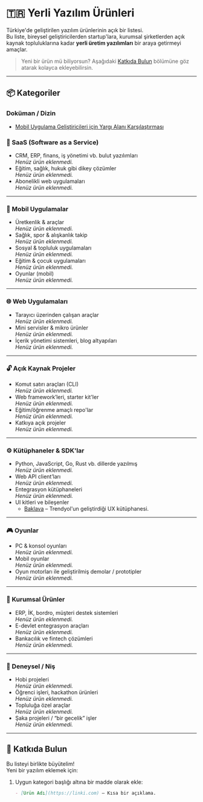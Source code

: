 # 🇹🇷 Yerli Yazılım Ürünleri

Türkiye'de geliştirilen yazılım ürünlerinin açık bir listesi.  
Bu liste, bireysel geliştiricilerden startup'lara, kurumsal şirketlerden açık kaynak topluluklarına kadar **yerli üretim yazılımları** bir araya getirmeyi amaçlar.

> Yeni bir ürün mü biliyorsun? Aşağıdaki [Katkıda Bulun](#katkıda-bulun) bölümüne göz atarak kolayca ekleyebilirsin.

---

## 📦 Kategoriler

### Doküman / Dizin

 - [Mobil Uygulama Geliştiricileri için Yargı Alanı Karşılaştırması](https://heroic-starburst-9817e4.netlify.app/)

### 🧠 SaaS (Software as a Service)
- CRM, ERP, finans, iş yönetimi vb. bulut yazılımları  
  _Henüz ürün eklenmedi._
- Eğitim, sağlık, hukuk gibi dikey çözümler  
  _Henüz ürün eklenmedi._
- Abonelikli web uygulamaları  
  _Henüz ürün eklenmedi._

---

### 📱 Mobil Uygulamalar
- Üretkenlik & araçlar  
  _Henüz ürün eklenmedi._
- Sağlık, spor & alışkanlık takip  
  _Henüz ürün eklenmedi._
- Sosyal & topluluk uygulamaları  
  _Henüz ürün eklenmedi._
- Eğitim & çocuk uygulamaları  
  _Henüz ürün eklenmedi._
- Oyunlar (mobil)  
  _Henüz ürün eklenmedi._

---

### 🌐 Web Uygulamaları
- Tarayıcı üzerinden çalışan araçlar  
  _Henüz ürün eklenmedi._
- Mini servisler & mikro ürünler  
  _Henüz ürün eklenmedi._
- İçerik yönetimi sistemleri, blog altyapıları  
  _Henüz ürün eklenmedi._

---

### 🔓 Açık Kaynak Projeler
- Komut satırı araçları (CLI)  
  _Henüz ürün eklenmedi._
- Web framework’leri, starter kit'ler  
  _Henüz ürün eklenmedi._
- Eğitim/öğrenme amaçlı repo'lar  
  _Henüz ürün eklenmedi._
- Katkıya açık projeler  
  _Henüz ürün eklenmedi._

---

### ⚙️ Kütüphaneler & SDK'lar
- Python, JavaScript, Go, Rust vb. dillerde yazılmış  
  _Henüz ürün eklenmedi._
- Web API client’ları  
  _Henüz ürün eklenmedi._
- Entegrasyon kütüphaneleri  
  _Henüz ürün eklenmedi._
- UI kitleri ve bileşenler  
   - [Baklava](https://github.com/Trendyol/baklava) – Trendyol'un geliştirdiği UX kütüphanesi.

---

### 🎮 Oyunlar
- PC & konsol oyunları  
  _Henüz ürün eklenmedi._
- Mobil oyunlar  
  _Henüz ürün eklenmedi._
- Oyun motorları ile geliştirilmiş demolar / prototipler  
  _Henüz ürün eklenmedi._

---

### 💼 Kurumsal Ürünler
- ERP, İK, bordro, müşteri destek sistemleri  
  _Henüz ürün eklenmedi._
- E-devlet entegrasyon araçları  
  _Henüz ürün eklenmedi._
- Bankacılık ve fintech çözümleri  
  _Henüz ürün eklenmedi._

---

### 🧪 Deneysel / Niş
- Hobi projeleri  
  _Henüz ürün eklenmedi._
- Öğrenci işleri, hackathon ürünleri  
  _Henüz ürün eklenmedi._
- Topluluğa özel araçlar  
  _Henüz ürün eklenmedi._
- Şaka projeleri / “bir gecelik” işler  
  _Henüz ürün eklenmedi._

---

## 🤝 Katkıda Bulun

Bu listeyi birlikte büyütelim!  
Yeni bir yazılım eklemek için:

1. Uygun kategori başlığı altına bir madde olarak ekle:
   ```markdown
   - [Ürün Adı](https://linki.com) – Kısa bir açıklama.


